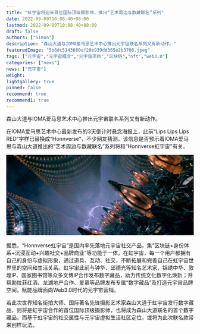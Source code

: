 ```yaml
---
title: "虹宇宙将迎来首位国际顶级摄影师，推出“艺术周边与数藏联名”系列"
date: 2022-09-09T10:08:40+08:00
lastmod: 2022-09-09T10:08:40+08:00
draft: false
authors: ["Simon"]
description: "森山大道与IOMA爱马思艺术中心推出元宇宙联名系列又有新动作。"
featuredImage: "5b6dc5143080ef28e939dd365e2b3706.jpeg"
tags: ["元宇宙","元宇宙概念","元宇宙项目","区块链","nft","web3.0"]
categories: ["news"]
news: ["元宇宙"]
weight: 
lightgallery: true
pinned: false
recommend: true
recommend1: true
---
```


森山大道与IOMA爱马思艺术中心推出元宇宙联名系列又有新动作。

在IOMA爱马思艺术中心最新发布的3天倒计时悬念海报上，此前“Lips Lips Lips RED”字样已替换成“Honnverse”，不少网友猜测，该信息是否预示着IOMA爱马思与森山大道推出的“艺术周边与数藏联名”系列将和“Honnverse虹宇宙”有关。

![配图](fed4f1396ced627374788e60f262fca9.jpeg)

据悉，“Honnverse虹宇宙”是国内率先落地元宇宙社交产品，集“区块链+身份体系+沉浸互动+兴趣社交+品牌商业”等功能于一体。在虹宇宙，每一个用户都拥有自己的身份与虚拟形象，通过道具、互动、社交，不断拓展和完善自己在虹宇宙世界里的空间和生活关系。虹宇宙此前与钟华、邱德光等知名艺术家，锦绣中华、敦煌IP、国家图书馆等众多文博IP合作发布数字藏品，助力传统文化数字化焕新；并帮助拉菲红酒、龙湖地产合作、爱慕等品牌发布专属“数字藏品”及打造元宇宙品牌空间，赋能品牌面向Web3.0时代的元宇宙营销。

若此次世界知名街拍大师、国际著名先锋摄影艺术家森山大道于虹宇宙发行数字藏品，则将是虹宇宙合作的首位国际顶级摄影师，也将成为森山大道联名的首个数字藏品。而基于虹宇宙的社交属性与元宇宙虚拟生活社区定位，或将为此次联名款带来别样玩法。